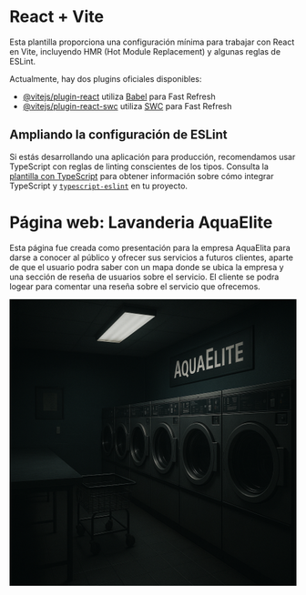 # React + Vite

Esta plantilla proporciona una configuración mínima para trabajar con React en Vite, incluyendo HMR (Hot Module Replacement) y algunas reglas de ESLint.

Actualmente, hay dos plugins oficiales disponibles:

- [@vitejs/plugin-react](https://github.com/vitejs/vite-plugin-react/blob/main/packages/plugin-react) utiliza [Babel](https://babeljs.io/) para Fast Refresh
- [@vitejs/plugin-react-swc](https://github.com/vitejs/vite-plugin-react/blob/main/packages/plugin-react-swc) utiliza [SWC](https://swc.rs/) para Fast Refresh

## Ampliando la configuración de ESLint

Si estás desarrollando una aplicación para producción, recomendamos usar TypeScript con reglas de linting conscientes de los tipos. Consulta la [plantilla con TypeScript](https://github.com/vitejs/vite/tree/main/packages/create-vite/template-react-ts) para obtener información sobre cómo integrar TypeScript y [`typescript-eslint`](https://typescript-eslint.io) en tu proyecto.


# Página web: Lavanderia AquaElite

Esta página fue creada como presentación para la empresa AquaElita para darse a conocer al público y ofrecer sus servicios a futuros clientes, aparte de que el usuario podra saber con un mapa donde se ubica la empresa y una sección de reseña de usuarios sobre el servicio. El cliente se podra logear para comentar una reseña sobre el servicio que ofrecemos.

![Logo de mi proyecto](/src/assets/image/home.webp)